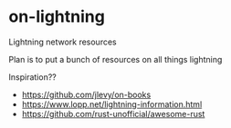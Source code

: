 # on-lightning
Lightning network resources

Plan is to put a bunch of resources on all things lightning

Inspiration??
- https://github.com/jlevy/on-books
- https://www.lopp.net/lightning-information.html
- https://github.com/rust-unofficial/awesome-rust
